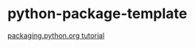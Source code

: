 # python-package-template

[packaging.python.org tutorial](https://packaging.python.org/en/latest/tutorials/packaging-projects/)

